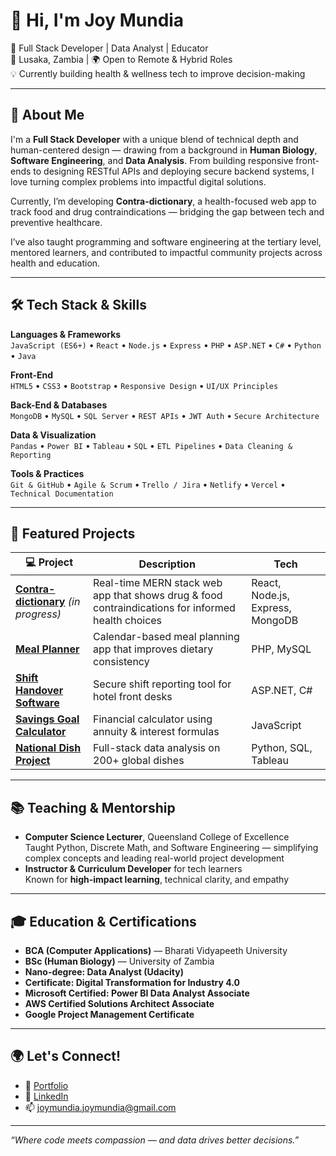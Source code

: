 # 👋 Hi, I'm Joy Mundia

🎯 Full Stack Developer | Data Analyst | Educator  
📍 Lusaka, Zambia | 🌍 Open to Remote & Hybrid Roles  
💡 Currently building health & wellness tech to improve decision-making

---

## 🧠 About Me

I'm a **Full Stack Developer** with a unique blend of technical depth and human-centered design — drawing from a background in **Human Biology**, **Software Engineering**, and **Data Analysis**. From building responsive front-ends to designing RESTful APIs and deploying secure backend systems, I love turning complex problems into impactful digital solutions.

Currently, I’m developing **Contra-dictionary**, a health-focused web app to track food and drug contraindications — bridging the gap between tech and preventive healthcare.

I’ve also taught programming and software engineering at the tertiary level, mentored learners, and contributed to impactful community projects across health and education.

---

## 🛠️ Tech Stack & Skills

**Languages & Frameworks**  
`JavaScript (ES6+)` • `React` • `Node.js` • `Express` • `PHP` • `ASP.NET` • `C#` • `Python` • `Java`

**Front-End**  
`HTML5` • `CSS3` • `Bootstrap` • `Responsive Design` • `UI/UX Principles`

**Back-End & Databases**  
`MongoDB` • `MySQL` • `SQL Server` • `REST APIs` • `JWT Auth` • `Secure Architecture`

**Data & Visualization**  
`Pandas` • `Power BI` • `Tableau` • `SQL` • `ETL Pipelines` • `Data Cleaning & Reporting`

**Tools & Practices**  
`Git & GitHub` • `Agile & Scrum` • `Trello / Jira` • `Netlify` • `Vercel` • `Technical Documentation`

---

## 🚀 Featured Projects

| 💻 Project | Description | Tech |
|-----------|-------------|------|
| [**Contra-dictionary**](https://#) _(in progress)_ | Real-time MERN stack web app that shows drug & food contraindications for informed health choices | React, Node.js, Express, MongoDB |
| [**Meal Planner**](https://mealplanners.netlify.app/) | Calendar-based meal planning app that improves dietary consistency | PHP, MySQL |
| [**Shift Handover Software**](https://shifthandoversoftware.netlify.app/) | Secure shift reporting tool for hotel front desks | ASP.NET, C# |
| [**Savings Goal Calculator**](https://savingsgoalcalc.netlify.app/) | Financial calculator using annuity & interest formulas | JavaScript |
| [**National Dish Project**](https://nationaldishproject.netlify.app/) | Full-stack data analysis on 200+ global dishes | Python, SQL, Tableau |

---

## 📚 Teaching & Mentorship

- **Computer Science Lecturer**, Queensland College of Excellence  
  Taught Python, Discrete Math, and Software Engineering — simplifying complex concepts and leading real-world project development  
- **Instructor & Curriculum Developer** for tech learners  
  Known for **high-impact learning**, technical clarity, and empathy  

---

## 🎓 Education & Certifications

- **BCA (Computer Applications)** — Bharati Vidyapeeth University  
- **BSc (Human Biology)** — University of Zambia  
- **Nano-degree: Data Analyst (Udacity)**  
- **Certificate: Digital Transformation for Industry 4.0**  
- **Microsoft Certified: Power BI Data Analyst Associate**  
- **AWS Certified Solutions Architect Associate**  
- **Google Project Management Certificate**

---

## 🌍 Let's Connect!

- 🔗 [Portfolio](https://joymundia.netlify.app/)  
- 💼 [LinkedIn](https://www.linkedin.com/in/joy-mundia)  
- 📫 joymundia.joymundia@gmail.com  

---

_“Where code meets compassion — and data drives better decisions.”_



<!---
JOYMUNDIA/JOYMUNDIA is a ✨ special ✨ repository because its `README.md` (this file) appears on your GitHub profile.
You can click the Preview link to take a look at your changes.
--->
